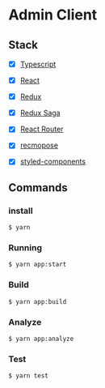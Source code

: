 # Admin Client

## Stack
- [x] [Typescript](https://www.typescriptlang.org/)
- [x] [React](https://facebook.github.io/react/)
- [x] [Redux](https://github.com/reactjs/redux)
- [x] [Redux Saga](https://github.com/redux-saga/redux-saga)
- [x] [React Router](https://github.com/ReactTraining/react-router)
- [x] [recmopose](https://github.com/acdlite/recompose)
- [x] [styled-components](https://github.com/styled-components/styled-components)


## Commands
### install
```
$ yarn
```

### Running

```
$ yarn app:start
```

### Build

```
$ yarn app:build
```

### Analyze

```
$ yarn app:analyze
```

### Test
```
$ yarn test
```
